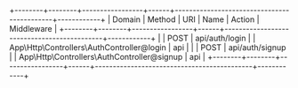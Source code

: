 
+--------+--------+-----------------+------+--------------------------------------------+------------+
| Domain | Method | URI             | Name | Action                                     | Middleware |
+--------+--------+-----------------+------+--------------------------------------------+------------+
|        | POST   | api/auth/login  |      | App\Http\Controllers\AuthController@login  | api        |
|        | POST   | api/auth/signup |      | App\Http\Controllers\AuthController@signup | api        |
+--------+--------+-----------------+------+--------------------------------------------+------------+
